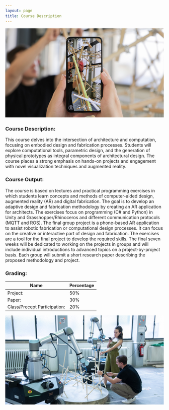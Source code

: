 ```yaml
---
layout: page
title: Course Description
---
```

<img src="images/ARphone.jpg" alt="Intuitive and interactive Fabrication">

### Course Description: 
This course delves into the intersection of architecture and computation, focusing on embodied design and fabrication processes. Students will explore computational tools, parametric design, and the generation of physical prototypes as integral components of architectural design. The course places a strong emphasis on hands-on projects and engagement with novel visualization techniques and augmented reality.

### Course Output:
The course is based on lectures and practical programming exercises in which students learn concepts and methods of computer-aided design, augmented reality (AR) and digital fabrication. The goal is to develop an adaptive design and fabrication methodology by creating an AR application for architects. The exercises focus on programming (C# and Python) in Unity and Grasshopper/Rhinoceros and different communication protocols (MQTT and ROS). The final group project is a phone-based AR application to assist robotic fabrication or computational design processes. It can focus on the creative or interactive part of design and fabrication. The exercises are a tool for the final project to develop the required skills. The final seven weeks will be dedicated to working on the projects in groups and will include individual introductions to advanced topics on a project-by-project basis. Each group will submit a short research paper describing the proposed methodology and project.

### Grading:

| Name  | Percentage        | 
|-------|-------------|
| Project: | 50% | 
| Paper:   | 30% |
| Class/Precept Participation: | 20% | 


<img src="images/ARphone1.jpg" alt="Intuitive and interactive Design">
